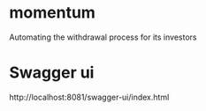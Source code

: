 # momentum
Automating the withdrawal process for its investors


# Swagger ui
http://localhost:8081/swagger-ui/index.html
